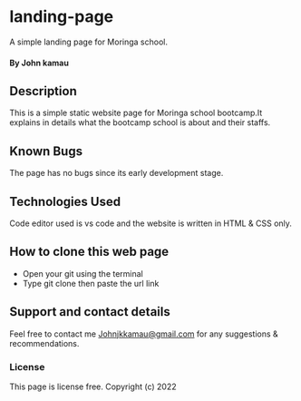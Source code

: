 # landing-page
A simple landing page for Moringa school. 
#### By John kamau
## Description
This is a simple static website page for Moringa school bootcamp.It explains in details what the bootcamp school is about and their staffs.
## Known Bugs
The page has no bugs since its early development stage. 
## Technologies Used
Code editor used is vs code and the website is written in HTML & CSS only.
## How to clone this web page
* Open your git using the terminal
* Type git clone then paste the url link 
## Support and contact details
Feel free to contact me Johnjkkamau@gmail.com for any suggestions & recommendations.
### License
This page is license free.
Copyright (c) 2022 
